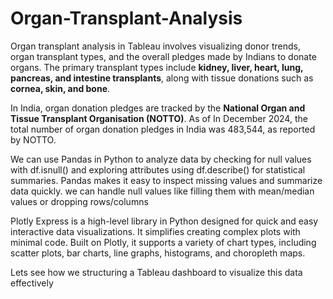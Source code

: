 # Organ-Transplant-Analysis
Organ transplant analysis in Tableau involves visualizing donor trends, organ transplant types, and the overall pledges made by Indians to donate organs. The primary transplant types include **kidney, liver, heart, lung, pancreas, and intestine transplants**, along with tissue donations such as **cornea, skin, and bone**. 

In India, organ donation pledges are tracked by the **National Organ and Tissue Transplant Organisation (NOTTO)**. As of In December 2024, the total number of organ donation pledges in India was 483,544, as reported by NOTTO.  

We can use Pandas in Python to analyze data by checking for null values with df.isnull() and exploring attributes using df.describe() for statistical summaries.
Pandas makes it easy to inspect missing values and summarize data quickly. we can handle null values like filling them with mean/median values or dropping rows/columns

Plotly Express is a high-level library in Python designed for quick and easy interactive data visualizations. It simplifies creating complex plots with minimal code. Built on Plotly, it supports a variety of chart types, including scatter plots, bar charts, line graphs, histograms, and choropleth maps.

Lets see how we structuring a Tableau dashboard to visualize this data effectively
